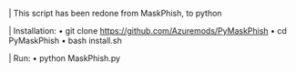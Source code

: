 | This script has been redone from MaskPhish, to python

| Installation: 
• git clone https://github.com/Azuremods/PyMaskPhish
• cd PyMaskPhish
• bash install.sh

| Run: 
• python MaskPhish.py

